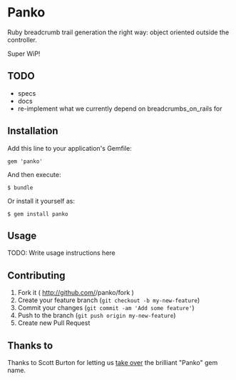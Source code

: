 # Panko

Ruby breadcrumb trail generation the right way: object oriented outside the controller.

Super WiP!

## TODO

  * specs
  * docs
  * re-implement what we currently depend on breadcrumbs_on_rails for

## Installation

Add this line to your application's Gemfile:

    gem 'panko'

And then execute:

    $ bundle

Or install it yourself as:

    $ gem install panko

## Usage

TODO: Write usage instructions here

## Contributing

1. Fork it ( http://github.com/<my-github-username>/panko/fork )
2. Create your feature branch (`git checkout -b my-new-feature`)
3. Commit your changes (`git commit -am 'Add some feature'`)
4. Push to the branch (`git push origin my-new-feature`)
5. Create new Pull Request

## Thanks to

Thanks to Scott Burton for letting us [take over](http://www.scottburton.me/) the brilliant "Panko" gem name.
